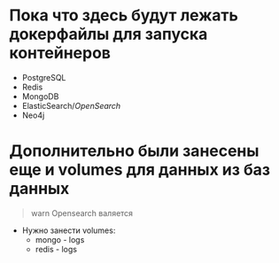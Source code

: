 # Пока что здесь будут лежать докерфайлы для запуска контейнеров
+ PostgreSQL
+ Redis
+ MongoDB
+ ElasticSearch/*OpenSearch*
+ Neo4j


# Дополнительно были занесены еще и volumes для данных из баз данных

> warn Opensearch валяется
+ Нужно занести volumes:
    + mongo - logs
    + redis - logs
    
